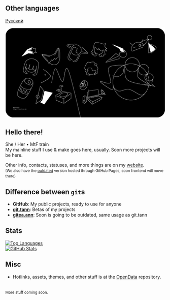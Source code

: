 ## Other languages
[Русский](README.ru.md)

![Banner](banner/v2/all_ALL.png)

## Hello there!
She / Her • MtF train  
My mainline stuff I use & make goes here, usually. Soon more projects will be here.  

Other info, contacts, statuses, and more things are on my [website](https://ann.is-a.dev).  
<small>(We also have the [outdated](https://ann.is-a.dev/old-index.html) version hosted through GitHub Pages, soon frontend will move there)</small>

## Difference between `git`s
- **GitHub**: My public projects, ready to use for anyone  
- **[git.tann](https://git.true1ann.me)**: Betas of my projects  
- **[gitea.ann](https://gitea.ann.maxy.top)**: Soon is going to be outdated, same usage as git.tann  

## Stats
[![Top Languages](https://api.ann.maxy.top/github-readme-stats/top-langs/?username=true1ann&layout=compact&theme=react)](https://github.com/true1ann)  
[![GitHub Stats](https://api.ann.maxy.top/github-readme-stats/?username=true1ann&theme=react)](https://github.com/true1ann)  

## Misc
- Hotlinks, assets, themes, and other stuff is at the [OpenData](https://github.com/true1ann/opendata) repository.  

<br><small>More stuff coming soon.</small>
